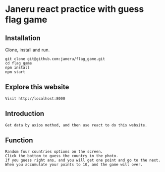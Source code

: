 # Janeru react practice with guess flag game


## Installation
Clone, install and run.

```
git clone git@github.com:janeru/flag_game.git
cd flag_game
npm install
npm start
```
## Explore this website
```
Visit http://localhost:8000
```

## Introduction
```
Get data by axios method, and then use react to do this website.
```
## Function 
```
Random four countries options on the screen.
Click the bottom to guess the country in the photo.
If you guess right ans, and you will get one point and go to the next.
When you accumulate your points to 10, and the game will over. 
```


